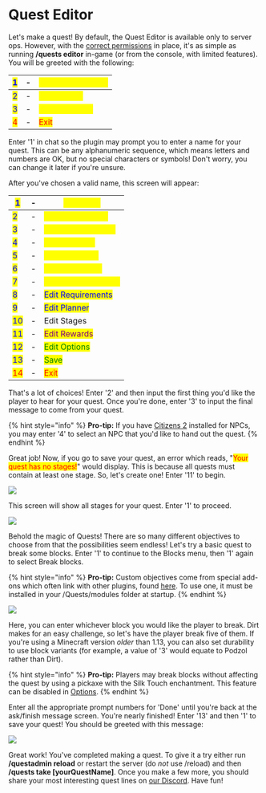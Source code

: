 # Quest Editor

Let's make a quest! By default, the Quest Editor is available only to server ops. However, with the [correct permissions](https://pikamug.gitbook.io/quests/setup/commands-and-permissions) in place, it's as simple as running **/quests editor** in-game (or from the console, with limited features). You will be greeted with the following:

| <mark style="color:blue;">1</mark> | - | <mark style="color:yellow;">Create new quest</mark> |
| ---------------------------------- | - | --------------------------------------------------- |
| <mark style="color:blue;">2</mark> | - | <mark style="color:yellow;">Edit a quest</mark>     |
| <mark style="color:blue;">3</mark> | - | <mark style="color:yellow;">Delete a quest</mark>   |
| <mark style="color:red;">4</mark>  | - | <mark style="color:red;">Exit</mark>                |

Enter '1' in chat so the plugin may prompt you to enter a name for your quest. This can be any alphanumeric sequence, which means letters and numbers are OK, but no special characters or symbols! Don't worry, you can change it later if you're unsure.

After you've chosen a valid name, this screen will appear:

| <mark style="color:blue;">1</mark>  | - | <mark style="color:yellow;">Set name</mark>             |
| ----------------------------------- | - | ------------------------------------------------------- |
| <mark style="color:blue;">2</mark>  | - | <mark style="color:yellow;">Set ask message</mark>      |
| <mark style="color:blue;">3</mark>  | - | <mark style="color:yellow;">Set finish message</mark>   |
| <mark style="color:blue;">4</mark>  | - | <mark style="color:yellow;">Set NPC start</mark>        |
| <mark style="color:blue;">5</mark>  | - | <mark style="color:yellow;">Set block start</mark>      |
| <mark style="color:blue;">6</mark>  | - | <mark style="color:yellow;">Set region start</mark>     |
| <mark style="color:blue;">7</mark>  | - | <mark style="color:yellow;">Set GUI item display</mark> |
| <mark style="color:blue;">8</mark>  | - | <mark style="color:blue;">Edit Requirements</mark>      |
| <mark style="color:blue;">9</mark>  | - | <mark style="color:blue;">Edit Planner</mark>           |
| <mark style="color:blue;">10</mark> | - | Edit Stages                                             |
| <mark style="color:blue;">11</mark> | - | <mark style="color:purple;">Edit Rewards</mark>         |
| <mark style="color:blue;">12</mark> | - | <mark style="color:green;">Edit Options</mark>          |
| <mark style="color:blue;">13</mark> | - | <mark style="color:green;">Save</mark>                  |
| <mark style="color:red;">14</mark>  | - | <mark style="color:red;">Exit</mark>                    |

That's a lot of choices! Enter '2' and then input the first thing you'd like the player to hear for your quest. Once you're done, enter '3' to input the final message to come from your quest.

{% hint style="info" %}
**Pro-tip:** If you have [Citizens 2](https://www.spigotmc.org/resources/citizens.13811/) installed for NPCs, you may enter '4' to select an NPC that you'd like to hand out the quest.
{% endhint %}

Great job! Now, if you go to save your quest, an error which reads, "<mark style="color:red;">Your quest has no stages!</mark>" would display. This is because all quests must contain at least one stage. So, let's create one! Enter '11' to begin.

![](https://camo.githubusercontent.com/70fd785e576145ea3c0a111f963c727053819815d8b2057385b65156d8ccee86/68747470733a2f2f692e696d6775722e636f6d2f4944694466524a2e706e67)

This screen will show all stages for your quest. Enter '1' to proceed.

![](https://camo.githubusercontent.com/9065d04debad1a0a95a37fc3baa6518478dd7d4989d3abd63773f7b8c6a385ea/68747470733a2f2f692e696d6775722e636f6d2f61556562344a512e706e67)

Behold the magic of Quests! There are so many different objectives to choose from that the possibilities seem endless! Let's try a basic quest to break some blocks. Enter '1' to continue to the Blocks menu, then '1' again to select Break blocks.

{% hint style="info" %}
**Pro-tip:** Custom objectives come from special add-ons which often link with other plugins, found [here](https://pikamug.gitbook.io/quests/casual/modules). To use one, it must be installed in your /Quests/modules folder at startup.
{% endhint %}

![](https://camo.githubusercontent.com/e30adfdd454a751bb6ac89e116223d44731c9ecb7939bbe0438de6ecbb2da2c4/68747470733a2f2f692e696d6775722e636f6d2f393267764744492e706e67)

Here, you can enter whichever block you would like the player to break. Dirt makes for an easy challenge, so let's have the player break five of them. If you're using a Minecraft version _older_ than 1.13, you can also set durability to use block variants (for example, a value of '3' would equate to Podzol rather than Dirt).

{% hint style="info" %}
**Pro-tip:** Players may break blocks without affecting the quest by using a pickaxe with the Silk Touch enchantment. This feature can be disabled in [Options](../beginner/options.md).
{% endhint %}

Enter all the appropriate prompt numbers for 'Done' until you're back at the ask/finish message screen. You're nearly finished! Enter '13' and then '1' to save your quest! You should be greeted with this message:

![](https://camo.githubusercontent.com/34cf772e5a8bed2117fbf064bf3c42c0f0b4ef34f7e0d1cb0539054367db9e6f/68747470733a2f2f692e696d6775722e636f6d2f4b5373635232582e706e67)

Great work! You've completed making a quest. To give it a try either run **/questadmin reload** or restart the server (do _not_ use /reload) and then **/quests take \[yourQuestName]**. Once you make a few more, you should share your most interesting quest lines on [our Discord](https://discordapp.com/invite/d56CQ6e). Have fun!
